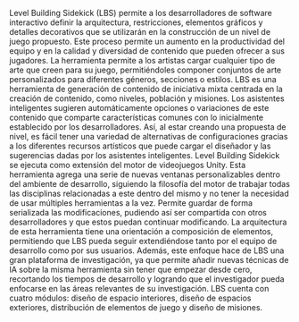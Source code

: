 Level Building Sidekick (LBS) permite a los desarrolladores de software interactivo definir la arquitectura, restricciones, elementos gráficos y detalles decorativos que se utilizarán en la construcción de un nivel de juego propuesto. Este proceso permite un aumento en la productividad del equipo y en la calidad y diversidad de contenido que pueden ofrecer a sus jugadores. La herramienta permite a los artistas cargar cualquier tipo de arte que creen para su juego, permitiéndoles componer conjuntos de arte personalizados para diferentes géneros, secciones o estilos. LBS es una herramienta de generación de contenido de iniciativa mixta centrada en la creación de contenido, como niveles, población y misiones.
Los asistentes inteligentes sugieren automáticamente opciones o variaciones de este contenido que comparte características comunes con lo inicialmente establecido por los desarrolladores. Así, al estar creando una propuesta de nivel, es fácil tener una variedad de alternativas de configuraciones gracias a los diferentes recursos artísticos que puede cargar el diseñador y las sugerencias dadas por los asistentes inteligentes.
Level Building Sidekick se ejecuta como extensión  del motor de   videojuegos  Unity. Esta herramienta agrega una serie de nuevas ventanas personalizables dentro del ambiente de desarrollo, siguiendo la  filosofía del motor de trabajar todas las disciplinas relacionadas a este dentro del mismo y no tener la necesidad de usar múltiples herramientas a la vez. Permite guardar de forma serializada las modificaciones, pudiendo así ser compartida con otros desarrolladores y que estos puedan continuar modificando.
La arquitectura de esta herramienta tiene una orientación a composición de elementos, permitiendo que LBS pueda seguir extendiéndose tanto por el equipo de desarrollo como por sus usuarios. Además, este enfoque hace de LBS una gran plataforma de investigación, ya que permite añadir nuevas técnicas de IA sobre la misma herramienta sin tener que empezar desde cero, recortando los tiempos de desarrollo y logrando que el investigador pueda enfocarse en las áreas relevantes de su investigación.
LBS cuenta con cuatro módulos: diseño de espacio interiores, diseño de espacios exteriores, distribución de elementos de juego y diseño de misiones.
